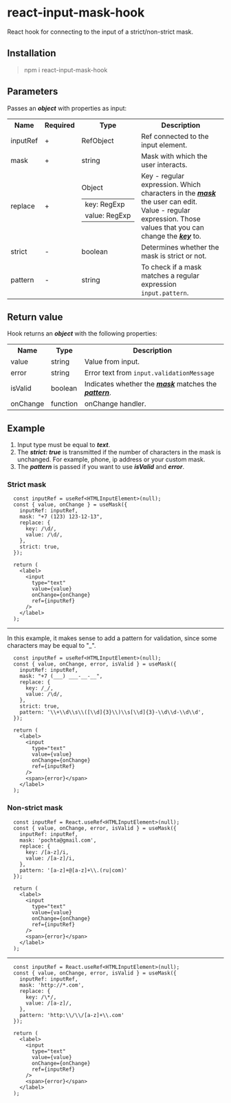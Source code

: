 # react-input-mask-hook

React hook for connecting to the input of a strict/non-strict mask.

## Installation

> npm i react-input-mask-hook

## Parameters

Passes an **_object_** with properties as input:

<table>
  <tr>
    <th>Name</th>
    <th>Required</th>
    <th>Type</th>
    <th>Description</th>
  </tr>
  <tr>
    <td>inputRef</td>
    <td>+</td>
    <td>RefObject</td>
    <td>Ref connected to the input element.</td>
  </tr>
  <tr>
    <td>mask</td>
    <td>+</td>
    <td>string</td>
    <td>Mask with which the user interacts.</td>
  </tr>
  <tr>
    <td>replace</td>
    <td>+</td>
    <!-- <td>{ key: RegExp; value: RegExp; }</td> -->
    <td>
    Object
      <table>
        <tr>
          <td><nobr>key: RegExp</nobr></td>
        </tr>
        <tr>
          <td><nobr>value: RegExp</nobr></td>
        </tr>
      </table>
    </td>
    <td>Key - regular expression. Which characters in the <b><u><i>mask</i></u></b> the user can edit.<br/>
    Value - regular expression. Those values that you can change the <b><u><i>key</i></u></b> to.</td>
  </tr>
  <tr>
    <td>strict</td>
    <td>-</td>
    <td>boolean</td>
    <td>Determines whether the mask is strict or not.</td>
  </tr>
  <tr>
    <td>pattern</td>
    <td>-</td>
    <td>string</td>
    <td>To check if a mask matches a regular expression <code>input.pattern</code>.</td>
  </tr>
</table>

## Return value

Hook returns an **_object_** with the following properties:

<table>
  <tr>
    <th>Name</th>
    <th>Type</th>
    <th>Description</th>
  </tr>
  <tr>
    <td>value</td>
    <td>string</td>
    <td>Value from input.</td>
  </tr>
  <tr>
    <td>error</td>
    <td>string</td>
    <td>Error text from <code>input.validationMessage</code></td>
  </tr>
  <tr>
    <td>isValid</td>
    <td>boolean</td>
    <td>Indicates whether the <b><u><i>mask</i></u></b> matches the <b><u><i>pattern</i></u></b>.</td>
  </tr>
  <tr>
    <td>onChange</td>
    <td>function</td>
    <td>onChange handler.</td>
  </tr>
</table>

## Example

1. Input type must be equal to **_text_**.
2. The **_strict: true_** is transmitted if the number of characters in the mask is unchanged. For example, phone, ip address or your custom mask.
3. The **_pattern_** is passed if you want to use **_isValid_** and **_error_**.

### Strict mask

```
  const inputRef = useRef<HTMLInputElement>(null);
  const { value, onChange } = useMask({
    inputRef: inputRef,
    mask: "+7 (123) 123-12-13",
    replace: {
      key: /\d/,
      value: /\d/,
    },
    strict: true,
  });

  return (
    <label>
      <input
        type="text"
        value={value}
        onChange={onChange}
        ref={inputRef}
      />
    </label>
  );
```

---

In this example, it makes sense to add a pattern for validation, since some characters may be equal to "\_".

```
  const inputRef = useRef<HTMLInputElement>(null);
  const { value, onChange, error, isValid } = useMask({
    inputRef: inputRef,
    mask: "+7 (___) ___-__-__",
    replace: {
      key: /_/,
      value: /\d/,
    },
    strict: true,
    pattern: '\\+\\d\\s\\([\\d]{3}\\)\\s[\\d]{3}-\\d\\d-\\d\\d',
  });

  return (
    <label>
      <input
        type="text"
        value={value}
        onChange={onChange}
        ref={inputRef}
      />
      <span>{error}</span>
    </label>
  );
```

### Non-strict mask

```
  const inputRef = React.useRef<HTMLInputElement>(null);
  const { value, onChange, error, isValid } = useMask({
    inputRef: inputRef,
    mask: 'pochta@gmail.com',
    replace: {
      key: /[a-z]/i,
      value: /[a-z]/i,
    },
    pattern: '[a-z]+@[a-z]+\\.(ru|com)'
  });

  return (
    <label>
      <input
        type="text"
        value={value}
        onChange={onChange}
        ref={inputRef}
      />
      <span>{error}</span>
    </label>
  );
```

---

```
  const inputRef = React.useRef<HTMLInputElement>(null);
  const { value, onChange, error, isValid } = useMask({
    inputRef: inputRef,
    mask: 'http://*.com',
    replace: {
      key: /\*/,
      value: /[a-z]/,
    },
    pattern: 'http:\\/\\/[a-z]+\\.com'
  });

  return (
    <label>
      <input
        type="text"
        value={value}
        onChange={onChange}
        ref={inputRef}
      />
      <span>{error}</span>
    </label>
  );
```
